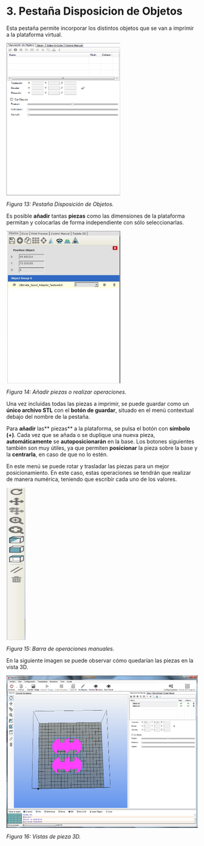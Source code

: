 # 3. Pestaña Disposicion de Objetos

Esta pestaña permite incorporar los distintos objetos que se van a imprimir a la plataforma virtual.
 
<img src="D.png" alt="D" height="400" width="300" align="middle">
 
*Figura 13: Pestaña Disposición de Objetos.*

Es posible **añadir** tantas **piezas** como las dimensiones de la plataforma permitan y colocarlas de forma independiente con sólo seleccionarlas.

  <img src="image08.png" alt="E" height="400" width="300" align="middle">
 
*Figura 14: Añadir piezas o realizar operaciones.*

Una vez incluidas todas las piezas a imprimir, se puede guardar como un **único archivo STL** con el **botón de guardar**, situado en el menú contextual debajo del nombre de la pestaña.

Para **añadir** las** piezas** a la plataforma, se pulsa el botón con **símbolo (+)**. Cada vez que se añada o se duplique una nueva pieza, **automáticamente** se **autoposicionarán** en la base. Los botones siguientes también son muy útiles, ya que permiten **posicionar** la pieza sobre la base y la **centrarla**, en caso de que no lo estén.

En este menú se puede rotar y trasladar las piezas para un mejor posicionamiento. En este caso, estas operaciones se tendrán que realizar de manera numérica, teniendo que escribir cada uno de los valores.

<img src="image09.png" alt="F" height="400" width="50" align="middle">

*Figura 15: Barra de operaciones manuales.*

En la siguiente imagen se puede observar cómo quedarían las piezas en la vista 3D.

<img src="G.png" alt="G" height="400" width="600" align="middle">

*Figura 16: Vistas de pieza 3D.*
